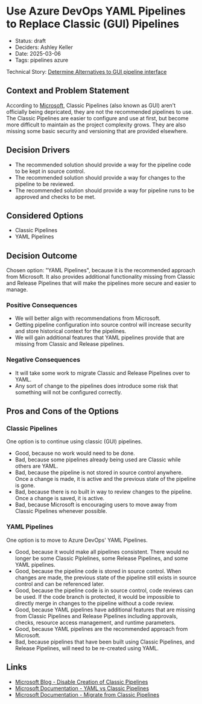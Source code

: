 # Use Azure DevOps YAML Pipelines to Replace Classic (GUI) Pipelines

- Status: draft
- Deciders: Ashley Keller
- Date: 2025-03-06
- Tags: pipelines azure

Technical Story: [Determine Alternatives to GUI pipeline interface](https://qodexsolutions.atlassian.net/browse/HRE-316)

## Context and Problem Statement

According to [Microsoft](https://devblogs.microsoft.com/devops/disable-creation-of-classic-pipelines/), Classic Pipelines (also known as GUI) aren't officially being depricated, they are not the recommended pipelines to use. The Classic Pipelines are easier to configure and use at first, but become more difficult to maintain as the project complexity grows. They are also missing some basic security and versioning that are provided elsewhere.

## Decision Drivers

- The recommended solution should provide a way for the pipeline code to be kept in source control.
- The recommended solution should provide a way for changes to the pipeline to be reviewed.
- The recommended solution should provide a way for pipeline runs to be approved and checks to be met.

## Considered Options

- Classic Pipelines
- YAML Pipelines

## Decision Outcome

Chosen option: "YAML Pipelines", because it is the recommended approach from Microsoft. It also provides additional functionality missing from Classic and Release Pipelines that will make the pipelines more secure and easier to manage.

### Positive Consequences

- We will better align with recommendations from Microsoft.
- Getting pipeline configuration into source control will increase security and store historical context for the pipelines.
- We will gain additional features that YAML pipelines provide that are missing from Classic and Release pipelines.

### Negative Consequences

- It will take some work to migrate Classic and Release Pipelines over to YAML.
- Any sort of change to the pipelines does introduce some risk that something will not be configured correctly.

## Pros and Cons of the Options

### Classic Pipelines

One option is to continue using classic (GUI) pipelines.

- Good, because no work would need to be done.
- Bad, because some pipelines already being used are Classic while others are YAML.
- Bad, because the pipeline is not stored in source control anywhere. Once a change is made, it is active and the previous state of the pipeline is gone.
- Bad, because there is no built in way to review changes to the pipeline. Once a change is saved, it is active.
- Bad, because Microsoft is encouraging users to move away from Classic Pipelines whenever possible.

### YAML Pipelines

One option is to move to Azure DevOps' YAML Pipelines.

- Good, because it would make all pipelines consistent. There would no longer be some Classic Piplelines, some Release Pipelines, and some YAML pipelines.
- Good, because the pipeline code is stored in source control. When changes are made, the previous state of the pipeline still exists in source control and can be referenced later.
- Good, because the pipeline code is in source control, code reviews can be used. If the code branch is protected, it would be impossible to directly merge in changes to the pipeline without a code review.
- Good, because YAML pipelines have additional features that are missing from Classic Pipelines and Release Pipelines including approvals, checks, resource access management, and runtime parameters.
- Good, because YAML pipelines are the recommended approach from Microsoft.
- Bad, because pipelines that have been built using Classic Pipelines, and Release Pipelines, will need to be re-created using YAML.

## Links

- [Microsoft Blog - Disable Creation of Classic Pipelines](https://devblogs.microsoft.com/devops/disable-creation-of-classic-pipelines/)
- [Microsoft Documentation - YAML vs Classic Pipelines](https://learn.microsoft.com/en-us/azure/devops/pipelines/get-started/pipelines-get-started?view=azure-devops)
- [Microsoft Documentation - Migrate from Classic Pipelines](https://learn.microsoft.com/en-us/azure/devops/pipelines/release/from-classic-pipelines?view=azure-devops)